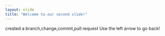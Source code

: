 ```yaml
---
layout: slide
title: "Welcome to our second slide!"
---
```

created a branch,change,commit,pull request
Use the left arrow to go back!

